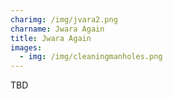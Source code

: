 ```yaml
---
charimg: /img/jvara2.png
charname: Jwara Again
title: Jwara Again
images:
  - img: /img/cleaningmanholes.png
---
```

TBD